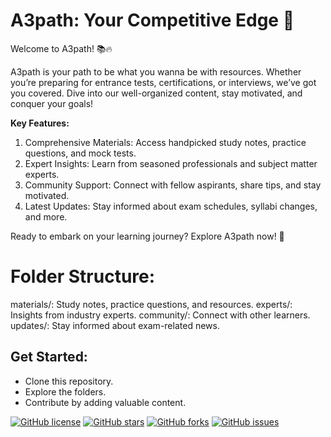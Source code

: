 # A3path: Your Competitive Edge 🚀
Welcome to A3path! 📚🔥

A3path is your path to be what you wanna be with resources. Whether you’re preparing for entrance tests, certifications, or interviews, we’ve got you covered. Dive into our well-organized content, stay motivated, and conquer your goals!

**Key Features:**
1. Comprehensive Materials: Access handpicked study notes, practice questions, and mock tests.
2. Expert Insights: Learn from seasoned professionals and subject matter experts.
3. Community Support: Connect with fellow aspirants, share tips, and stay motivated.
4. Latest Updates: Stay informed about exam schedules, syllabi changes, and more.
   
Ready to embark on your learning journey? Explore A3path now! 🌟

# Folder Structure:
materials/: Study notes, practice questions, and resources.
experts/: Insights from industry experts.
community/: Connect with other learners.
updates/: Stay informed about exam-related news.

## Get Started:
- Clone this repository.
- Explore the folders.
- Contribute by adding valuable content.

[![GitHub license](https://img.shields.io/github/license/Beyound3d/a3path)](https://github.com/Beyound3d/a3path/blob/main/LICENSE)
[![GitHub stars](https://img.shields.io/github/stars/Beyound3d/a3path)](https://github.com/Beyound3d/a3path/stargazers)
[![GitHub forks](https://img.shields.io/github/forks/Beyound3d/a3path)](https://github.com/Beyound3d/a3path/network)
[![GitHub issues](https://img.shields.io/github/issues/Beyound3d/a3path)](https://github.com/Beyound3d/a3path/issues)
